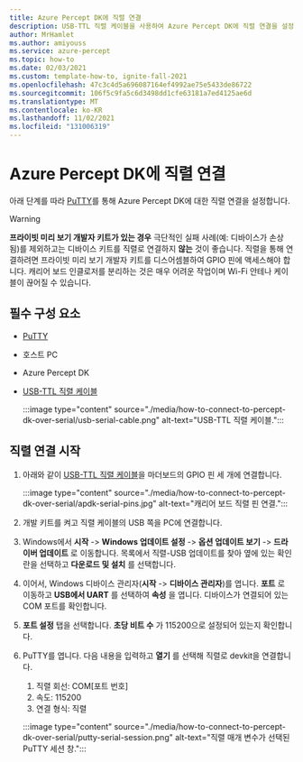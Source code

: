 ```yaml
---
title: Azure Percept DK에 직렬 연결
description: USB-TTL 직렬 케이블을 사용하여 Azure Percept DK에 직렬 연결을 설정하는 방법
author: MrHamlet
ms.author: amiyouss
ms.service: azure-percept
ms.topic: how-to
ms.date: 02/03/2021
ms.custom: template-how-to, ignite-fall-2021
ms.openlocfilehash: 47c3c4d5a696087164ef4992ae75e5433de86722
ms.sourcegitcommit: 106f5c9fa5c6d3498dd1cfe63181a7ed4125ae6d
ms.translationtype: MT
ms.contentlocale: ko-KR
ms.lasthandoff: 11/02/2021
ms.locfileid: "131006319"
---
```

# <a name="connect-to-azure-percept-dk-over-serial"></a>Azure Percept DK에 직렬 연결

아래 단계를 따라 [PuTTY](https://www.chiark.greenend.org.uk/~sgtatham/putty/latest.html)를 통해 Azure Percept DK에 대한 직렬 연결을 설정합니다.

> [!WARNING]
> **프라이빗 미리 보기 개발자 키트가 있는 경우** 극단적인 실패 사례(예: 디바이스가 손상됨)를 제외하고는 디바이스 키트를 직렬로 연결하지 **않는** 것이 좋습니다. 직렬을 통해 연결하려면 프라이빗 미리 보기 개발자 키트를 디스어셈블하여 GPIO 핀에 액세스해야 합니다. 캐리어 보드 인클로저를 분리하는 것은 매우 어려운 작업이며 Wi-Fi 안테나 케이블이 끊어질 수 있습니다.

## <a name="prerequisites"></a>필수 구성 요소

- [PuTTY](https://www.chiark.greenend.org.uk/~sgtatham/putty/latest.html)
- 호스트 PC
- Azure Percept DK
- [USB-TTL 직렬 케이블](https://www.adafruit.com/product/954)

    :::image type="content" source="./media/how-to-connect-to-percept-dk-over-serial/usb-serial-cable.png" alt-text="USB-TTL 직렬 케이블.":::

## <a name="start-the-serial-connection"></a>직렬 연결 시작

1. 아래와 같이 [USB-TTL 직렬 케이블](https://www.adafruit.com/product/954)을 마더보드의 GPIO 핀 세 개에 연결합니다.

    :::image type="content" source="./media/how-to-connect-to-percept-dk-over-serial/apdk-serial-pins.jpg" alt-text="캐리어 보드 직렬 핀 연결.":::

1. 개발 키트를 켜고 직렬 케이블의 USB 쪽을 PC에 연결합니다.

1. Windows에서 **시작** -> **Windows 업데이트 설정** -> **옵션 업데이트 보기** -> **드라이버 업데이트** 로 이동합니다. 목록에서 직렬-USB 업데이트를 찾아 옆에 있는 확인란을 선택하고 **다운로드 및 설치** 를 선택합니다.  

1. 이어서, Windows 디바이스 관리자(**시작** -> **디바이스 관리자**)를 엽니다. **포트** 로 이동하고 **USB에서 UART** 를 선택하여 **속성** 을 엽니다. 디바이스가 연결되어 있는 COM 포트를 확인합니다.

1. **포트 설정** 탭을 선택합니다. **초당 비트 수** 가 115200으로 설정되어 있는지 확인합니다.

1. PuTTY를 엽니다. 다음 내용을 입력하고 **열기** 를 선택해 직렬로 devkit을 연결합니다.

    1. 직렬 회선: COM[포트 번호]
    1. 속도: 115200
    1. 연결 형식: 직렬

    :::image type="content" source="./media/how-to-connect-to-percept-dk-over-serial/putty-serial-session.png" alt-text="직렬 매개 변수가 선택된 PuTTY 세션 창.":::

